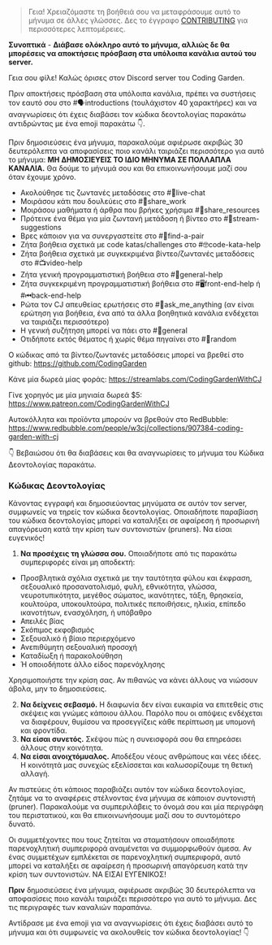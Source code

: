 >Γεια! Χρειαζόμαστε τη βοήθειά σου να μεταφράσουμε αυτό το μήνυμα σε άλλες γλώσσες. Δες το έγγραφο [CONTRIBUTING](./CONTRIBUTING.md) για περισσότερες λεπτομέρειες.

**Συνοπτικά** - **Διάβασε ολόκληρο αυτό το μήνυμα, αλλιώς δε θα μπορέσεις να αποκτήσεις πρόσβαση στα υπόλοιπα κανάλια αυτού του server.**

Γεια σου φίλε! Καλώς όρισες στον Discord server του Coding Garden.

Πριν αποκτήσεις πρόσβαση στα υπόλοιπα κανάλια, πρέπει να συστήσεις τον εαυτό σου στο #🗣introductions (τουλάχιστον 40 χαρακτήρες) και να αναγνωρίσεις ότι έχεις διαβάσει τον κώδικα δεοντολογίας παρακάτω αντιδρώντας με ένα emoji παρακάτω 👇.

Πριν δημοσιεύσεις ένα μήνυμα, παρακαλούμε αφιέρωσε ακριβώς 30 δευτερόλεπτα να αποφασίσεις ποιο κανάλι ταιριάζει περισσότερο για αυτό το μήνυμα:
**ΜΗ ΔΗΜΟΣΙΕΥΕΙΣ ΤΟ ΙΔΙΟ ΜΗΝΥΜΑ ΣΕ ΠΟΛΛΑΠΛΑ ΚΑΝΑΛΙΑ.** Θα δούμε το μήνυμά σου και θα επικοινωνήσουμε μαζί σου όταν έχουμε χρόνο.

* Ακολούθησε τις ζωντανές μεταδόσεις στο #🔴live-chat 
* Μοιράσου κάτι που δουλεύεις στο #🎨share_work 
* Μοιράσου μαθήματα ή άρθρα που βρήκες χρήσιμα #📖share_resources 
* Πρότεινε ένα θέμα για μία ζωντανή μετάδοση ή βίντεο στο #💭stream-suggestions 
* Βρες κάποιον για να συνεργαστείτε στο #👫find-a-pair 
* Ζήτα βοήθεια σχετικά με code katas/challenges στο #🤓code-kata-help 
* Ζήτα βοήθεια σχετικά με συγκεκριμένα βίντεο/ζωντανές μεταδόσεις στο #📺video-help 
* Ζήτα γενική προγραμματιστική βοήθεια στο #🌈general-help 
* Ζήτα συγκεκριμένη προγραμματιστική βοήθεια στο #🖥front-end-help ή #⏮back-end-help 
* Ρώτα τον CJ απευθείας ερωτήσεις στο #🤔ask_me_anything (αν είναι ερώτηση για βοήθεια, ένα από τα άλλα βοηθητικά κανάλια ενδέχεται να ταιριάζει περισσότερο)
* Η γενική συζήτηση μπορεί να πάει στο #💬general 
* Οτιδήποτε εκτός θέματος ή χωρίς θέμα πηγαίνει στο #🎲random 

Ο κώδικας από τα βίντεο/ζωντανές μεταδόσεις μπορεί να βρεθεί στο github: <https://github.com/CodingGarden>

Κάνε μία δωρεά μίας φοράς: <https://streamlabs.com/CodingGardenWithCJ>

Γίνε χορηγός με μία μηνιαία δωρεά $5: <https://www.patreon.com/CodingGardenWithCJ>

Αυτοκόλλητα και προϊόντα μπορούν να βρεθούν στο RedBubble: <https://www.redbubble.com/people/w3cj/collections/907384-coding-garden-with-cj>

👇 Βεβαιώσου ότι θα διαβάσεις και θα αναγνωρίσεις το μήνυμα του Κώδικα Δεοντολογίας παρακάτω.

### **Κώδικας Δεοντολογίας**

Κάνοντας εγγραφή και δημοσιεύοντας μηνύματα σε αυτόν τον server, συμφωνείς να τηρείς τον κώδικα δεοντολογίας. Οποιαδήποτε παραβίαση του κώδικα δεοντολογίας μπορεί να καταλήξει σε αφαίρεση ή προσωρινή απαγόρευση κατά την κρίση των συντονιστών (pruners). Να είσαι ευγενικός!

1. **Να προσέχεις τη γλώσσα σου.** Οποιαδήποτε από τις παρακάτω συμπεριφορές είναι μη αποδεκτή:
  * Προσβλητικά σχόλια σχετικά με την ταυτότητα φύλου και έκφραση, σεξουαλικό προσανατολισμό, φυλή, εθνικότητα, γλώσσα, νευροτυπικότητα, μεγέθος σώματος, ικανότητες, τάξη, θρησκεία, κουλτούρα, υποκουλτούρα, πολιτικές πεποιθήσεις, ηλικία, επίπεδο ικανοτήτων, ενασχόληση, ή υπόβαθρο
  * Απειλές βίας
  * Σκόπιμος εκφοβισμός
  * Σεξουαλικό ή βίαιο περιερχόμενο
  * Ανεπιθύμητη σεξουαλική προσοχή
  * Καταδίωξη ή παρακολούθηση
  * Ή οποιοδήποτε άλλο είδος παρενόχλησης

  Χρησιμοποιήστε την κρίση σας. Αν πιθανώς να κάνει άλλους να νιώσουν άβολα, μην το δημοσιεύσεις.

2. **Να δείχνεις σεβασμό.** Η διαφωνία δεν είναι ευκαιρία να επιτεθείς στις σκέψεις και γνώμες κάποιου άλλου. Παρόλο που οι απόψεις ενδέχεται να διαφέρουν, θυμίσου να προσεγγίζεις κάθε περίπτωση με υπομονή και φροντίδα.
3. **Να είσαι συνετός.** Σκέψου πώς η συνεισφορά σου θα επηρεάσει άλλους στην κοινότητα.
4. **Να είσαι ανοιχτόμυαλος.** Αποδέξου νέους ανθρώπους και νέες ιδέες. Η κοινότητά μας συνεχώς εξελίσσεται και καλωσορίζουμε τη θετική αλλαγή.

Αν πιστεύεις ότι κάποιος παραβιάζει αυτόν τον κώδικα δεοντολογίας, ζητάμε να το αναφέρεις στέλνοντας ένα μήνυμα σε κάποιον συντονιστή (pruner). Παρακαλούμε να συμπεριλάβεις το όνομά σου και μία περιγράφη του περιστατικού, και θα επικοινωνήσουμε μαζί σου το συντομότερο δυνατό.

Οι συμμετέχοντες που τους ζητείται να σταματήσουν οποιαδήποτε παρενοχλητική συμπεριφορά αναμένεται να συμμορφωθούν άμεσα. Αν ένας συμμετέχων εμπλέκεται σε παρενοχλητική συμπεριφορά, αυτό μπορεί να καταλήξει σε αφαίρεση ή προσωρινή απαγόρευση κατά την κρίση των συντονιστών. ΝΑ ΕΙΣΑΙ ΕΥΓΕΝΙΚΟΣ!

**Πριν** δημοσιεύσεις ένα μήνυμα, αφιέρωσε ακριβώς 30 δευτερόλεπτα να αποφασίσεις ποιο κανάλι ταιριάζει περισσότερο για αυτό το μήνυμα. Δες τις περιγραφές των καναλιών παραπάνω. 

Αντίδρασε με ένα emoji για να αναγνωρίσεις ότι έχεις διαβάσει αυτό το μήνυμα και ότι συμφωνείς να ακολουθείς τον κώδικα δεοντολογίας! 👇
